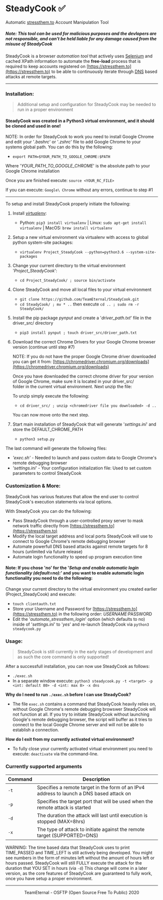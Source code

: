 # SteadyCook ✅
Automatic [stressthem.to](https://stressthem.to/login) Account Manipulation Tool

##### Note: This tool can be used for malicious purposes and the devlopers are not responsible, and can't be held liable for any damage caused from the misuse of SteadyCook

SteadyCook is a browser *automation tool* that actively uses [Selenium](https://selenium.dev/) and cached XPath information to automate the **free-load** process that is required to keep accounts registered on [https://stressthem.to](https://stressthem.to) to be able to continuously iterate through [DNS](https://www.cloudflare.com/learning/dns/what-is-dns/) based attacks at remote targets.

---

### Installation:
> Additional setup and configuration for SteadyCook may be needed to run in a proper environment

#### SteadyCook was created in a Python3 virtual environment, and it should be cloned and used in one!

NOTE: In order for SteadyCook to work you need to install Google Chrome and edit your '*.bashrc*' or '*.zshrc*' file to add Google Chrome to your systems global path. You can do this by the following:
   * `export PATH=$YOUR_PATH_TO_GOOGLE_CHROME:$PATH`
   
Where '*YOUR_PATH_TO_GOOGLE_CHROME*' is the absolute path to your Google Chrome installation

Once you are finished execute: `source <YOUR_RC_FILE>`

If you can execute: `Google\ Chrome` without any errors, continue to step #1 

---

To setup and install SteadyCook properly initiate the following:

1. Install *[virtualenv](https://pypi.org/project/virtualenv/)*:
   * Python: `pip3 install virtualenv` | Linux: `sudo apt-get install virtualenv` | MacOS: `brew install virtualenv`
   
2. Setup a new virtual environment via virtualenv with access to global python system-site packages:
   * `virtualenv Project_SteadyCook --python=python3.6 --system-site-packages`

3. Change your current directory to the virtual environment '*Project_SteadyCook*':
   * `cd Project_SteadyCook/ ; source bin/activate`

4. Clone SteadyCook and move all local files to your virtual environment
   * `git clone https://github.com/TeamEternal/SteadyCook.git`
   * `cd SteadyCook/ ; mv * ..` then execute `cd .. ; sudo rm -r SteadyCook/`
   
5. Install the pip package *pynput* and create a '*driver_path.txt*' file in the driver_src/ directory
   * `pip3 install pynput ; touch driver_src/driver_path.txt`

6. Download the correct Chrome Drivers for your Google Chrome browser version (continue until step #7)

   NOTE: If you do not have the proper Google Chrome driver downloaded you can get it from: [https://chromedriver.chromium.org/downloads](https://chromedriver.chromium.org/downloads)

   Once you have downloaded the correct chrome driver for your version of Google Chrome, make sure it is located in your driver_src/     
   folder in the current virtual environment. Next unzip the file:

   To unzip simply execute the following:
   * `cd driver_src/ ; unzip <chromedriver file you downloaded> -d ..`

   You can now move onto the next step.

7. Start main installation of SteadyCook that will generate '*settings.ini*' and store the DEFAULT_CHROME_PATH
   * `python3 setup.py`

The last command will generate the following files:
   * *'exec.sh'* - Needed to launch and pass custom data to Google Chrome's remote debugging browser
   * *'settings.ini'* - Your configuration initialization file: Used to set custom parameters to control SteadyCook

### Customization & More:

SteadyCook has various features that allow the end user to control SteadyCook's execution statements via local options.

With SteadyCook you can do the following:
   * Pass SteadyCook through a user-controlled proxy server to mask network traffic directly from [https://stressthem.to](https://stressthem.to)
   * Modify the local target address and local ports SteadyCook will use to connect to Google Chrome's remote debugging browser
   * Automate powerfull DNS based attacks against remote targets for 8 hours (unlimited via future release)
   * Automate login functionality to speed up program execution time

#### Note: If you chose 'no' for the '*Setup and enable automatic login functionality (default=no):*' and you want to enable automatic login functionality you need to do the following:

Change your current directory to the virtual environment you created earlier (Project_SteadyCook) and execute:
   * `touch clientauth.txt`
   * Store your Username and Password for [https://stressthem.to](https://stressthem.to) in the following order: $USERNAME:$PASSWORD
   * Edit the '*automate_stressthem_login*' option (which defaults to no) inside of '*settings.ini*' to '*yes*' and re-launch SteadyCook via `python3 steadycook.py`

### Usage:

> SteadyCook is still currently in the early stages of development and as such the core command is only supported!

After a successfull installation, you can now use SteadyCook as follows:
   * `./exec.sh`
   * In a separate window execute: `python3 steadycook.py -t <target> -p <int: default 80> -d <int: max 8> -x dns`

**Why do I need to run `./exec.sh` before I can use SteadyCook?**

- The file `exec.sh` contains a command that SteadyCook heavily relies on, without Google Chrome's remote debugging browswer SteadyCook will not function at all. If you try to initiate SteadyCook without launching Google's remote debugging browser, the script will buffer as it tries to connect to the local Google Chrome server and will not be able to establish a connection.

**How do I exit from my currently activated virtual environment?**

- To fully close your currently activated virtual environment you need to execute: `deactivate` via the command-line.

### Currently supported arguments

Command | Description
--- | -- |
`-t` | Specifies a remote target in the form of an IPv4 address to launch a DNS based attack on
`-p` | Specifies the target port that will be used when the remote attack is started
`-d` | The duration the attack will last until execution is stopped (MAX=8hrs)
`-x` | The type of attack to initiate against the remote target (SUPPORTED=DNS)

WARNING: The time based data that SteadyCook uses to print TIME_PASSED and TIME_LEFT is still actively being developed. You might see numbers in the form of minutes left without the amount of hours left or hours passed. SteadyCook will still FULLY execute the attack for the duration that YOU SET in hours (via `-d`) This change will come in a later version, as the core features of SteadyCook are guaranteed to fully work, once you have setup a proper environment.
   
---

<center>TeamEternal - OSFTP (Open Source Free To Public) 2020</center>
